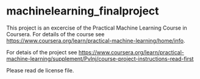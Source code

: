 # machinelearning_finalproject
This project is an excercise of the Practical Machine Learning Course in Coursera. For details of the course see
<https://www.coursera.org/learn/practical-machine-learning/home/info>.

For detais of the project see <https://www.coursera.org/learn/practical-machine-learning/supplement/PvInj/course-project-instructions-read-first>

Please read de license file.
